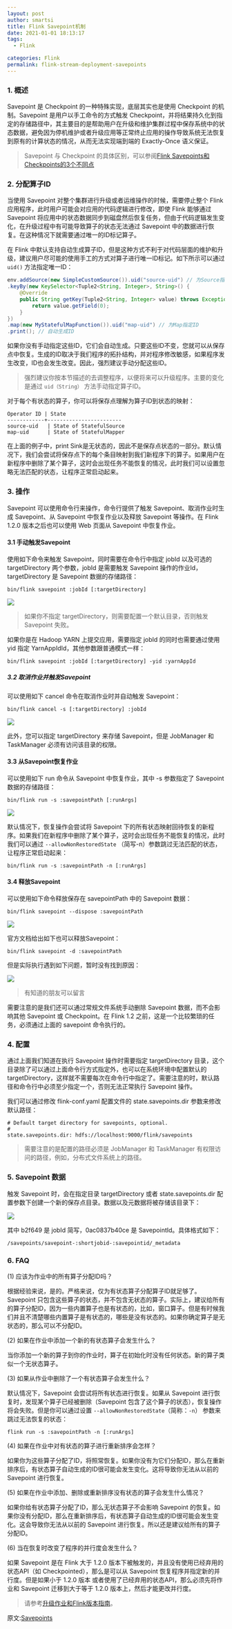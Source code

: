 ```yaml
---
layout: post
author: smartsi
title: Flink Savepoint机制
date: 2021-01-01 18:13:17
tags:
  - Flink

categories: Flink
permalink: flink-stream-deployment-savepoints
---
```


### 1. 概述

Savepoint 是 Checkpoint 的一种特殊实现，底层其实也是使用 Checkpoint 的机制。Savepoint 是用户以手工命令的方式触发 Checkpoint，并将结果持久化到指定的存储路径中，其主要目的是帮助用户在升级和维护集群过程中保存系统中的状态数据，避免因为停机维护或者升级应用等正常终止应用的操作导致系统无法恢复到原有的计算状态的情况，从而无法实现端到端的 Exactly-Once 语义保证。

> Savepoint 与 Checkpoint 的具体区别，可以参阅[Flink Savepoints和Checkpoints的3个不同点](http://smartsi.club/differences-between-savepoints-and-checkpoints-in-flink.html)

### 2. 分配算子ID

当使用 Savepoint 对整个集群进行升级或者运维操作的时候，需要停止整个 Flink 应用程序，此时用户可能会对应用的代码逻辑进行修改，即使 Flink 能够通过 Savepoint 将应用中的状态数据同步到磁盘然后恢复任务，但由于代码逻辑发生变化，在升级过程中有可能导致算子的状态无法通过 Savepoint 中的数据进行恢复。在这种情况下就需要通过唯一的ID标记算子。

在 Flink 中默认支持自动生成算子ID，但是这种方式不利于对代码层面的维护和升级，建议用户尽可能的使用手工的方式对算子进行唯一ID标记。如下所示可以通过 `uid()` 方法指定唯一ID：

```java
env.addSource(new SimpleCustomSource()).uid("source-uid") // 为Source指定ID
.keyBy(new KeySelector<Tuple2<String, Integer>, String>() {
    @Override
    public String getKey(Tuple2<String, Integer> value) throws Exception {
        return value.getField(0);
    }
})
.map(new MyStatefulMapFunction()).uid("map-uid") // 为Map指定ID
.print(); // 自动生成ID
```

如果你没有手动指定这些ID，它们会自动生成。只要这些ID不变，您就可以从保存点中恢复。生成的ID取决于我们程序的拓扑结构，并对程序修改敏感，如果程序发生改变，ID也会发生改变。因此，强烈建议手动分配这些ID。

> 强烈建议你按本节描述的去调整程序，以便将来可以升级程序。主要的变化是通过 `uid（String）` 方法手动指定算子ID。

对于每个有状态的算子，你可以将保存点理解为算子ID到状态的映射：
```
Operator ID | State
------------+------------------------
source-uid   | State of StatefulSource
map-uid      | State of StatefulMapper
```

在上面的例子中，print Sink是无状态的，因此不是保存点状态的一部分。默认情况下，我们会尝试将保存点下的每个条目映射到我们新程序下的算子。如果用户在新程序中删除了某个算子，这时会出现任务不能恢复的情况，此时我们可以设置忽略无法匹配的状态，让程序正常启动起来。

### 3. 操作

Savepoint 可以使用命令行来操作，命令行提供了触发 Savepoint、取消作业时生成 Savepoint、从 Savepoint 中恢复作业以及释放 Savepoint 等操作。在 Flink 1.2.0 版本之后也可以使用 Web 页面从 Savepoint 中恢复作业。

#### 3.1 手动触发Savepoint

使用如下命令来触发 Savepoint，同时需要在命令行中指定 jobId 以及可选的 targetDirectory 两个参数，jobId 是需要触发 Savepoint 操作的作业Id，targetDirectory 是 Savepoint 数据的存储路径：
```
bin/flink savepoint :jobId [:targetDirectory]
```
![](1)

> 如果你不指定 targetDirectory，则需要配置一个默认目录，否则触发 Savepoint 失败。

如果你是在 Hadoop YARN 上提交应用，需要指定 jobId 的同时也需要通过使用 yid 指定 YarnAppIdId，其他参数跟普通模式一样：
```
bin/flink savepoint :jobId [:targetDirectory] -yid :yarnAppId
```

##### 3.2 取消作业并触发Savepoint

可以使用如下 cancel 命令在取消作业时并自动触发 Savepoint：
```
bin/flink cancel -s [:targetDirectory] :jobId
```
![](2)

此外，您可以指定 targetDirectory 来存储 Savepoint，但是 JobManager 和 TaskManager 必须有访问该目录的权限。

#### 3.3 从Savepoint恢复作业

可以使用如下 run 命令从 Savepoint 中恢复作业，其中 -s 参数指定了 Savepoint 数据的存储路径：
```
bin/flink run -s :savepointPath [:runArgs]
```
![](3)

默认情况下，恢复操作会尝试将 Savepoint 下的所有状态映射回待恢复的新程序。如果我们在新程序中删除了某个算子，这时会出现任务不能恢复的情况，此时我们可以通过 `--allowNonRestoredState` （简写-n）参数跳过无法匹配的状态，让程序正常启动起来：
```
bin/flink run -s :savepointPath -n [:runArgs]
```

#### 3.4 释放Savepoint

可以使用如下命令释放保存在 savepointPath 中的 Savepoint 数据：
```
bin/flink savepoint --dispose :savepointPath
```

![](4)

官方文档给出如下也可以释放Savepoint：
```
bin/flink savepoint -d :savepointPath
```
但是实际执行遇到如下问题，暂时没有找到原因：

![](5)

> 有知道的朋友可以留言

需要注意的是我们还可以通过常规文件系统手动删除 Savepoint 数据，而不会影响其他 Savepoint 或 Checkpoint。在 Flink 1.2 之前，这是一个比较繁琐的任务，必须通过上面的 savepoint 命令执行的。

### 4. 配置

通过上面我们知道在执行 Savepoint 操作时需要指定 targetDirectory 目录，这个目录除了可以通过上面命令行方式指定外，也可以在系统环境中配置默认的 targetDirectory，这样就不需要每次在命令行中指定了。需要注意的时，默认路径和命令行中必须至少指定一个，否则无法正常执行 Savepoint 操作。

我们可以通过修改 flink-conf.yaml 配置文件的 state.savepoints.dir 参数来修改默认路径：
```
# Default target directory for savepoints, optional.
#
state.savepoints.dir: hdfs://localhost:9000/flink/savepoints
```
> 需要注意的是配置的路径必须是 JobManager 和 TaskManager 有权限访问的路径，例如，分布式文件系统上的路径。

### 5. Savepoint 数据

触发 Savepoint 时，会在指定目录 targetDirectory 或者 state.savepoints.dir 配置参数下创建一个新的保存点目录。数据以及元数据将被存储该目录下：

![](6)

其中 b2f649 是 jobId 简写，0ac0837b40ce 是 SavepointId。具体格式如下：
```
/savepoints/savepoint-:shortjobid-:savepointid/_metadata
```

### 6. FAQ

(1) 应该为作业中的所有算子分配ID吗？

根据经验来说，是的。严格来说，仅为有状态算子分配算子ID就足够了。Savepoint 只包含这些算子的状态，并不包含无状态的算子。实际上，建议给所有的算子分配ID，因为一些内置算子也是有状态的，比如，窗口算子。但是有时候我们并且不清楚哪些内置算子是有状态的，哪些是没有状态的。如果你确定算子是无状态的，那么可以不分配ID。

(2) 如果在作业中添加一个新的有状态算子会发生什么？

当你添加一个新的算子到你的作业时，算子在初始化时没有任何状态。新的算子类似一个无状态算子。

(3) 如果从作业中删除了一个有状态算子会发生什么？

默认情况下，Savepoint 会尝试将所有状态进行恢复。如果从 Savepoint 进行恢复时，发现某个算子已经被删除（Savepoint 包含了这个算子的状态），恢复操作将会失败。但是你可以通过设置 `--allowNonRestoredState`（简称：`-n`） 参数来跳过无法恢复的状态：
```
flink run -s :savepointPath -n [:runArgs]
```

(4) 如果在作业中对有状态的算子进行重新排序会怎样？

如果你为这些算子分配了ID，将照常恢复。如果你没有为它们分配ID，那么在重新排序后，有状态算子自动生成的ID很可能会发生变化。这将导致你无法从以前的 Savepoint 进行恢复。

(5) 如果在作业中添加、删除或重新排序没有状态的算子会发生什么情况？

如果你给有状态算子分配了ID，那么无状态算子不会影响 Savepoint 的恢复。如果你没有分配ID，那么在重新排序后，有状态算子自动生成的ID很可能会发生变化。这会导致你无法从以前的 Savepoint 进行恢复。所以还是建议给所有的算子分配ID。

(6) 当在恢复时改变了程序的并行度会发生什么？

如果 Savepoint 是在 Flink 大于 1.2.0 版本下被触发的，并且没有使用已经弃用的状态API（如 Checkpointed），那么是可以从 Savepoint 恢复程序并指定新的并行度。但是如果小于 1.2.0 版本 或者使用了已经弃用的状态API，那么必须先将作业和 Savepoint 迁移到大于等于 1.2.0 版本上，然后才能更改并行度。

> 请参考[升级作业和Flink版本指南](https://ci.apache.org/projects/flink/flink-docs-release-1.12/ops/upgrading.html)。




原文:[Savepoints](https://ci.apache.org/projects/flink/flink-docs-release-1.12/ops/state/savepoints.html)
